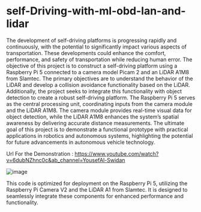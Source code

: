 # self-Driving-with-ml-obd-lan-and-lidar
The development of self-driving platforms is progressing rapidly and continuously, with the potential to
significantly impact various aspects of transportation. These developments could enhance the comfort,
performance, and safety of transportation while reducing human error.
The objective of this project is to construct a self-driving platform using a Raspberry Pi 5 connected
to a camera model Picam 2 and an LiDAR A1M8 from Slamtec. The primary objectives are to
understand the behavior of the LiDAR and develop a collision avoidance functionality based on the
LiDAR. Additionally, the project seeks to integrate this functionality with object detection to create
a robust self-driving platform.
The Raspberry Pi 5 serves as the central processing unit, coordinating inputs from the camera module
and the LiDAR A1M8. The camera module provides real-time visual data for object detection,
while the LiDAR A1M8 enhances the system’s spatial awareness by delivering accurate distance measurements.
The ultimate goal of this project is to demonstrate a functional prototype with practical
applications in robotics and autonomous systems, highlighting the potential for future advancements
in autonomous vehicle technology.

Url For the Demonstration : https://www.youtube.com/watch?v=6dubNZhnc0c&ab_channel=YousefAl-Swidan

![image](https://github.com/user-attachments/assets/d48ebb13-4cf8-4ec4-9073-afc4e69a4860)

This code is optimized for deployment on the Raspberry Pi 5, utilizing the Raspberry Pi Camera V2 and the LiDAR A1 from Slamtec. It is designed to seamlessly integrate these components for enhanced performance and functionality. 

